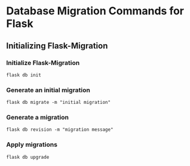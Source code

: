 # Database Migration Commands for Flask

## Initializing Flask-Migration

### Initialize Flask-Migration

`flask db init`

### Generate an initial migration

`flask db migrate -m "initial migration"`

### Generate a migration

`flask db revision -m "migration message"`

### Apply migrations

`flask db upgrade`
